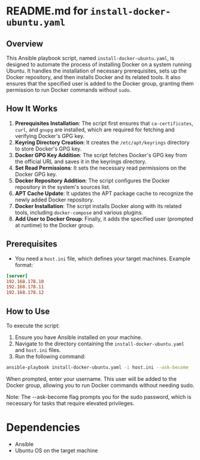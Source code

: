 # README.md for `install-docker-ubuntu.yaml`

## Overview

This Ansible playbook script, named `install-docker-ubuntu.yaml`, is designed to automate the process of installing Docker on a system running Ubuntu. It handles the installation of necessary prerequisites, sets up the Docker repository, and then installs Docker and its related tools. It also ensures that the specified user is added to the Docker group, granting them permission to run Docker commands without `sudo`.

## How It Works

1. **Prerequisites Installation**: The script first ensures that `ca-certificates`, `curl`, and `gnupg` are installed, which are required for fetching and verifying Docker's GPG key.
2. **Keyring Directory Creation**: It creates the `/etc/apt/keyrings` directory to store Docker's GPG key.
3. **Docker GPG Key Addition**: The script fetches Docker's GPG key from the official URL and saves it in the keyrings directory.
4. **Set Read Permissions**: It sets the necessary read permissions on the Docker GPG key.
5. **Docker Repository Addition**: The script configures the Docker repository in the system's sources list.
6. **APT Cache Update**: It updates the APT package cache to recognize the newly added Docker repository.
7. **Docker Installation**: The script installs Docker along with its related tools, including `docker-compose` and various plugins.
8. **Add User to Docker Group**: Finally, it adds the specified user (prompted at runtime) to the Docker group.

## Prerequisites

- You need a `host.ini` file, which defines your target machines. Example format:

```ini
[server]
192.168.178.10
192.168.178.11
192.168.178.12
```

## How to Use

To execute the script:

1. Ensure you have Ansible installed on your machine.
2. Navigate to the directory containing the `install-docker-ubuntu.yaml` and `host.ini` files.
3. Run the following command:

```bash
ansible-playbook install-docker-ubuntu.yaml -i host.ini --ask-become
```

When prompted, enter your username. This user will be added to the Docker group, allowing you to run Docker commands without needing sudo.

Note: The --ask-become flag prompts you for the sudo password, which is necessary for tasks that require elevated privileges.

# Dependencies

- Ansible
- Ubuntu OS on the target machine

